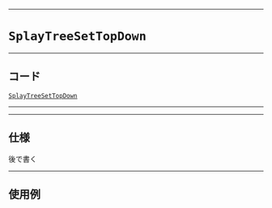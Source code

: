 _____

# `SplayTreeSetTopDown`

_____

## コード

[`SplayTreeSetTopDown`](https://github.com/titan-23/Library_py/blob/main/DataStructures/SplayTree/SplayTreeSetTopDown.py)
<!-- code=https://github.com/titan-23/Library_py/blob/main/DataStructures\SplayTree\SplayTreeSetTopDown.py -->

_____

_____

## 仕様

後で書く
_____

## 使用例

```python
```
